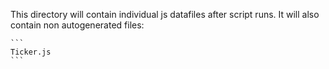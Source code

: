 This directory will contain individual js datafiles after script runs.
It will also contain non autogenerated files:


	```
	Ticker.js
	```
